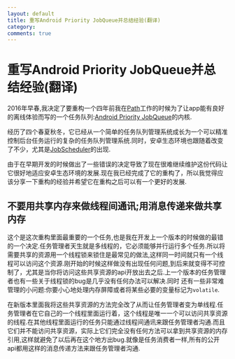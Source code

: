 ```yaml
---
layout: default
title: 重写Android Priority JobQueue并总结经验(翻译)
category: 
comments: true
---
```


# 重写Android Priority JobQueue并总结经验(翻译)


2016年早春,我决定了要重构一个四年前我在[Path](https://path.com)工作的时候为了让app能有良好的离线体验而写的一个任务队列:[Android Priority JobQueue](https://github.com/yigit/android-priority-jobqueue)的内核.


经历了四个春夏秋冬，它已经从一个简单的任务队列管理系统成长为一个可以精准控制后台任务运行的复杂的任务队列管理系统.同时，安卓生态环境也跟随着改变了不少，尤其是[JobScheduler](https://developer.android.com/reference/android/app/job/JobScheduler.html)的出现.


由于在早期开发的时候做出了一些错误的决定导致了现在很难继续维护这份代码让它很好地适应安卓生态环境的发展.现在我已经完成了它的重构了，所以我觉得应该分享一下重构的经验并希望它在重构之后可以有一个更好的发展.



## 不要用共享内存来做线程间通讯;用消息传递来做共享内存


这个是这次重构里面最重要的一个任务,也是我在开发上一个版本的时候做的最错的一个决定.任务管理者天生就是多线程的，它必须能够并行运行多个任务.所以将需要共享的资源用一个线程锁来锁住是最常见的做法,这样同一时间就只有一个线程可以访问这个资源.刚开始的时候这样做没有出现任何问题,到后来就变得不可控制了，尤其是当你将访问这些共享资源的api开放出去之后.上一个版本的任务管理者也有一些关于线程锁的bug是几乎没有任何办法可以解决.同时 还有一些非常难管理的小问题:你要小心地处理内存屏障或者将某些必要的变量标记为```volatile```.

在新版本里面我将这些共享资源的方法完全改了从而让任务管理者变为单线程.任务管理者在它自己的一个线程里面运行着，这个线程是唯一一个可以访问共享资源的线程.在其他线程里面运行的任务只能通过线程间通讯来跟任务管理者沟通.而且它们并不能访问共享资源，实际上它们完全没有任何方法可以拿到共享资源的内存引用,这样就避免了以后再在这个地方出bug.就像是任务消费者一样,所有的公开
api都用这样的消息传递方法来跟任务管理者沟通.


